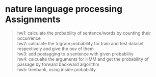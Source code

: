 nature language processing Assignments
====

>hw1: calculate the probability of sentence/words by counting their occurrence<br>
>hw2: calculate the trigram probability for train and test dataset respectively and give the oov of them<br>
>hw3: add postagging to a sentence with given probability<br>
>hw4: calcualte the arguments for HMM and get the probability of passage by forward backward algorithm<br>
>hw5: treebank, using inside probability<br>
